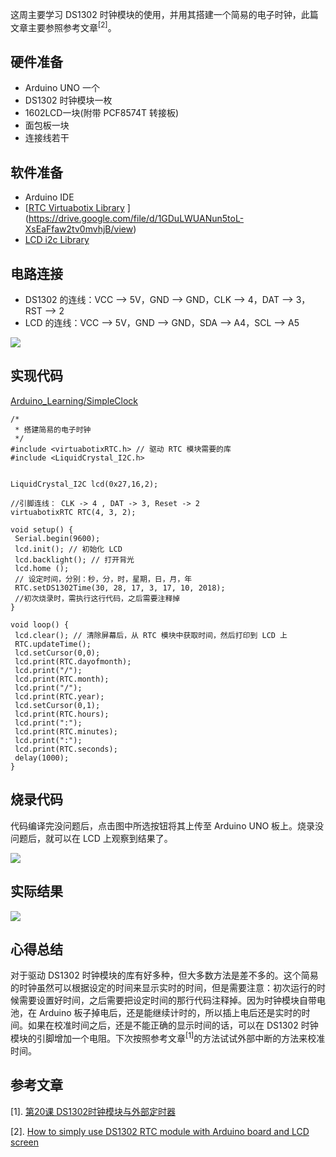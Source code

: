 这周主要学习 DS1302 时钟模块的使用，并用其搭建一个简易的电子时钟，此篇文章主要参照参考文章<sup>[2]</sup>。

## 硬件准备

+ Arduino UNO 一个
+ DS1302 时钟模块一枚
+ 1602LCD一块(附带 PCF8574T 转接板)
+ 面包板一块
+ 连接线若干

## 软件准备

+ Arduino IDE
+ [[RTC Virtuabotix Library](https://drive.google.com/file/d/1GDuLWUANun5toL-XsEaFfaw2tv0mvhjB/view?usp=sharing)
](https://drive.google.com/file/d/1GDuLWUANun5toL-XsEaFfaw2tv0mvhjB/view)
+ [LCD i2c Library](https://drive.google.com/file/d/1Oc56q2GPs5SOA-PdbVHHSxKCnI9KY5xd/view)


## 电路连接

+ DS1302 的连线：VCC ——> 5V，GND ——> GND，CLK ——> 4，DAT ——> 3，RST ——> 2
+ LCD 的连线：VCC ——> 5V，GND ——> GND，SDA ——> A4，SCL ——> A5

![](https://upload-images.jianshu.io/upload_images/2759738-003a4afa76fb14d2.png?imageMogr2/auto-orient/strip%7CimageView2/2/w/1240)


## 实现代码

[Arduino_Learning/SimpleClock](https://github.com/caoqi95/Arduino_Learning/blob/master/Projects/SimpleClock/SimpleClock.ino)

```
/*
 * 搭建简易的电子时钟
 */
#include <virtuabotixRTC.h> // 驱动 RTC 模块需要的库
#include <LiquidCrystal_I2C.h> 


LiquidCrystal_I2C lcd(0x27,16,2);

//引脚连线： CLK -> 4 , DAT -> 3, Reset -> 2
virtuabotixRTC RTC(4, 3, 2);

void setup() {
 Serial.begin(9600);
 lcd.init(); // 初始化 LCD
 lcd.backlight(); // 打开背光
 lcd.home ();
 // 设定时间，分别：秒，分，时，星期，日，月，年
 RTC.setDS1302Time(30, 28, 17, 3, 17, 10, 2018); 
 //初次烧录时，需执行这行代码，之后需要注释掉 
}

void loop() {
 lcd.clear(); // 清除屏幕后，从 RTC 模块中获取时间，然后打印到 LCD 上
 RTC.updateTime();
 lcd.setCursor(0,0);
 lcd.print(RTC.dayofmonth);
 lcd.print("/");
 lcd.print(RTC.month);
 lcd.print("/");
 lcd.print(RTC.year);
 lcd.setCursor(0,1);
 lcd.print(RTC.hours);
 lcd.print(":");
 lcd.print(RTC.minutes);
 lcd.print(":");
 lcd.print(RTC.seconds);
 delay(1000);
}
```

## 烧录代码

代码编译完没问题后，点击图中所选按钮将其上传至 Arduino UNO 板上。烧录没问题后，就可以在 LCD 上观察到结果了。

![](https://upload-images.jianshu.io/upload_images/2759738-ce5fa1128d37d263.png?imageMogr2/auto-orient/strip%7CimageView2/2/w/1240)


## 实际结果


![](https://upload-images.jianshu.io/upload_images/2759738-794988de39caecf3.gif)


## 心得总结 

对于驱动 DS1302 时钟模块的库有好多种，但大多数方法是差不多的。这个简易的时钟虽然可以根据设定的时间来显示实时的时间，但是需要注意：初次运行的时候需要设置好时间，之后需要把设定时间的那行代码注释掉。因为时钟模块自带电池，在 Arduino 板子掉电后，还是能继续计时的，所以插上电后还是实时的时间。如果在校准时间之后，还是不能正确的显示时间的话，可以在 DS1302 时钟模块的引脚增加一个电阻。下次按照参考文章<sup>[1]</sup>的方法试试外部中断的方法来校准时间。

## 参考文章

[1]. [第20课 DS1302时钟模块与外部定时器](http://ardui.co/archives/583)

[2]. [How to simply use DS1302 RTC module with Arduino board and LCD screen](https://surtrtech.com/2018/01/27/how-to-simply-use-ds1302-rtc-module-with-arduino-board-and-lcd-screen/)


